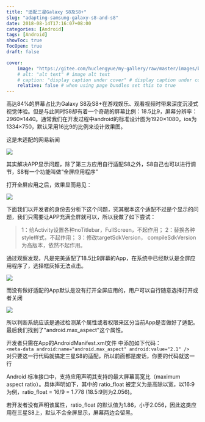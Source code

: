 ```yaml
---
title: "适配三星Galaxy S8及S8+"
slug: "adapting-samsung-galaxy-s8-and-s8"
date: 2018-08-14T17:16:07+08:00
categories: [Android]
tags: [Android]
showToc: true
TocOpen: true
draft: false

cover: 
    image: "https://gitee.com/huclengyue/my-gallery/raw/master/images/blog/1646726847420894ba9c34f8370b95a7d7e10e627d.jpg"
    # alt: "alt text" # image alt text
    # caption: "display caption under cover" # display caption under cover
    relative: false # when using page bundles set this to true
---
```

                
高达84%的屏幕占比为Galaxy S8及S8+在游戏娱乐、观看视频时带来深度沉浸式视觉体验。但是与此同时S8却有着一个奇葩的屏幕比例：18.5比9，屏幕分辨率：2960×1440。通常我们在开发过程中android的标准设计图为1920×1080，ios为1334×750，默认采用16比9的比例来设计效果图。

这是未适配的网易新闻  

![](https://gitee.com/huclengyue/my-gallery/raw/master/images/blog/1646726847420894ba9c34f8370b95a7d7e10e627d.jpg)

其实解决APP显示问题，除了第三方应用自行适配S8之外，S8自己也可以进行调节，S8有一个功能叫做“全屏应用程序”  

打开全屏应用之后，效果显而易见：

![](https://gitee.com/huclengyue/my-gallery/raw/master/images/blog/1646726847864cabf626bbb375ab93ce5247ef8869.jpg)

下面我们以开发者的身份去分析下这个问题，究其根本这个适配不过是个显示的问题，我们只需要让APP充满全屏就可以，所以我做了如下尝试：

> 1：给Activity设置各种noTitlebar，FullScreen，不起作用；
2：替换各种style样式，不起作用；
3：修改targetSdkVersion， compileSdkVersion为高版本，依然不起作用。


通过观察发现，凡是完美适配了18.5比9屏幕的App，在系统中已经默认是全屏应用程序了，选择框灰掉无法点击。

![](https://gitee.com/huclengyue/my-gallery/raw/master/images/blog/1646726848243f40d7d3e57426334566bd32fa3c5c.jpg)

而没有做好适配的App默认是没有打开全屏应用的，用户可以自行随意选择打开或者关闭

![](https://gitee.com/huclengyue/my-gallery/raw/master/images/blog/164672684853378e05bb0bcd0898a7f25790c749ed.jpg)
  

所以判断系统应该是通过检测某个属性或者权限来区分当前App是否做好了适配。最后我们找到了"android.max_aspect"这个属性。


开发者只需在App的AndroidManifest.xml文件<application> </application>中添加如下代码：   
`<meta-data android:name="android.max_aspect" android:value="2.1" />`  
对只要这一行代码就搞定三星S8的适配，所以前面都是废话，你要的代码就这一行

Android 标准接口中，支持应用声明其支持的最大屏幕高宽比（maximum aspect ratio）。具体声明如下，其中的 ratio_float 被定义为是高除以宽，以16:9为例，ratio_float = 16/9 = 1.778 (18.5:9则为2.056)。


若开发者没有声明该属性，ratio_float 的默认值为1.86，小于2.056，因此这类应用在三星S8上，默认不会全屏显示，屏幕两边会留黑。